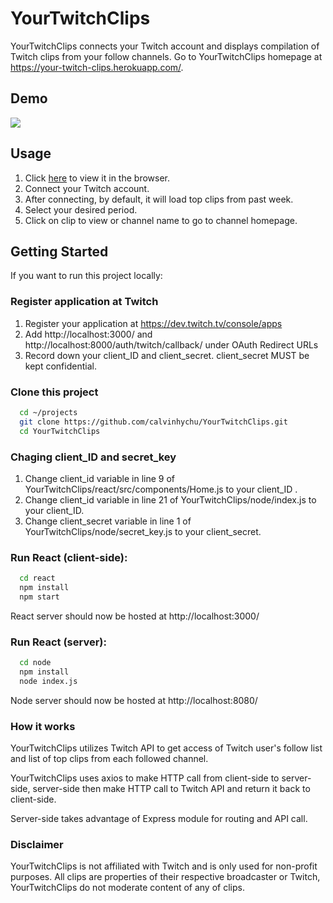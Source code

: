 # YourTwitchClips

YourTwitchClips connects your Twitch account and displays compilation of Twitch clips from your follow channels. Go to YourTwitchClips homepage at https://your-twitch-clips.herokuapp.com/.

## Demo 
<img src="./misc/demo.gif"/>

## Usage

1. Click [here](https://your-twitch-clips.herokuapp.com/) to view it in the browser.
2. Connect your Twitch account.
3. After connecting, by default, it will load top clips from past week.
4. Select your desired period.
5. Click on clip to view or channel name to go to channel homepage.

## Getting Started
If you want to run this project locally:

### Register application at Twitch
1. Register your application at https://dev.twitch.tv/console/apps
2. Add http://localhost:3000/ and http://localhost:8000/auth/twitch/callback/ under OAuth Redirect URLs
3. Record down your client_ID and client_secret. client_secret MUST be kept confidential.

### Clone this project

```bash
  cd ~/projects
  git clone https://github.com/calvinhychu/YourTwitchClips.git
  cd YourTwitchClips
```
### Chaging client_ID and secret_key
1. Change client_id variable in line 9 of YourTwitchClips/react/src/components/Home.js to your client_ID .
2. Change client_id variable in line 21 of YourTwitchClips/node/index.js to your client_ID.
3. Change client_secret variable in line 1 of YourTwitchClips/node/secret_key.js to your client_secret.

### Run React (client-side):

```bash
  cd react
  npm install
  npm start
```
React server should now be hosted at http://localhost:3000/

### Run React (server):

```bash
  cd node
  npm install
  node index.js
```
Node server should now be hosted at http://localhost:8080/


### How it works
YourTwitchClips utilizes Twitch API to get access of Twitch user's follow list and list of top clips from each followed channel. 

YourTwitchClips uses axios to make HTTP call from client-side to server-side, server-side then make HTTP call to Twitch API and return it back to client-side. 

Server-side takes advantage of Express module for routing and API call. 

### Disclaimer
YourTwitchClips is not affiliated with Twitch and is only used for non-profit purposes. All clips are properties of their respective broadcaster or Twitch, YourTwitchClips do not moderate content of any of clips.